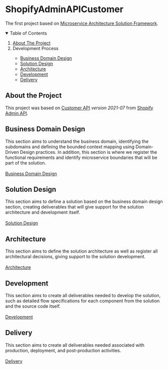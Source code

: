 # ShopifyAdminAPICustomer
The first project based on <a href="https://github.com/rpicanco/MicroserviceArchitectureSolutionFramework">Microservice Architecture Solution Framework</a>.<br>

<!-- TABLE OF CONTENTS -->
<details open="open">
  <summary>Table of Contents</summary>
  <ol>
    <li>
      <a href="#about-the-project">About The Project</a>
    </li>
    <li>
       <a>Development Process</a>
    </li>
    <ul>
      <li>
        <a href="#business-domain-design">Business Domain Design</a>
      </li>
      <li>
        <a href="#solution-design">Solution Design</a>
      </li>
      <li>
        <a href="#architecture">Architecture</a>
      </li>
	  <li>
        <a href="#development">Development</a>
      </li>
      </li>
	  <li>
        <a href="#delivery">Delivery</a>
      </li>
    </ul>
  </ol>
</details>

## About the Project

This project was based on <a href="https://shopify.dev/api/admin-rest/2021-07/resources/customer">Customer API</a> <i>version 2021-07</i> from <a href="https://shopify.dev/api/admin">Shopify Admin API</a>.

## Business Domain Design

This section aims to understand the business domain, identifying the subdomains and defining the bounded context mapping using Domain-Driven Design practices. In addition, this section is where we register the functional requirements and identify microservice boundaries that will be part of the solution.
<br><br>[Business Domain Design](business-domain-design/business-domain-design.md)

## Solution Design

This section aims to define a solution based on the business domain design section, creating deliverables that will give support for the solution architecture and development itself.
<br><br>[Solution Design](solution-design/solution-design.md)

## Architecture

This section aims to define the solution architecture as well as register all architectural decisions, giving support to the solution development.
<br><br>[Architecture](architecture/architecture.md)

## Development

This section aims to create all deliverables needed to develop the solution, such as detailed flow specifications for each component from the solution and the source code itself.
<br><br>[Development](development/development.md)

## Delivery

This section aims to create all deliverables needed associated with production, deployment, and post-production activities.
<br><br>[Delivery](delivery/delivery.md)

